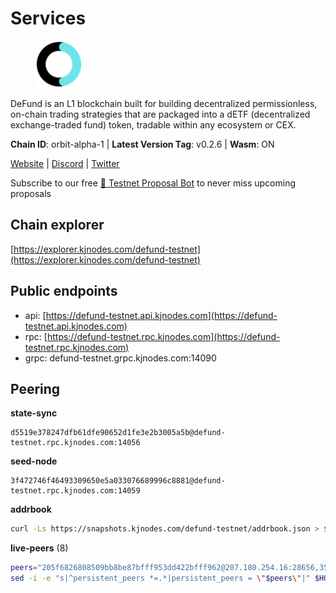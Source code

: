 # Services

<figure><img src="https://raw.githubusercontent.com/kj89/cosmos-images/main/logos/defund.png" alt=""><figcaption></figcaption></figure>

DeFund is an L1 blockchain built for building decentralized permissionless,  on-chain trading strategies that are packaged into a dETF (decentralized  exchange-traded fund) token, tradable within any ecosystem or CEX.

**Chain ID**: orbit-alpha-1 | **Latest Version Tag**: v0.2.6 | **Wasm**: ON

[Website](https://www.defund.app) | [Discord](https://discord.gg/FV26pRPZ3P) | [Twitter](https://twitter.com/defund_finance)



Subscribe to our free [🤖 Testnet Proposal Bot](https://t.me/kjnodes_testnet_proposal_bot) to never miss upcoming proposals


## Chain explorer
[https://explorer.kjnodes.com/defund-testnet](https://explorer.kjnodes.com/defund-testnet)

## Public endpoints

* api: [https://defund-testnet.api.kjnodes.com](https://defund-testnet.api.kjnodes.com)
* rpc: [https://defund-testnet.rpc.kjnodes.com](https://defund-testnet.rpc.kjnodes.com)
* grpc: defund-testnet.grpc.kjnodes.com:14090

## Peering

**state-sync**

```text
d5519e378247dfb61dfe90652d1fe3e2b3005a5b@defund-testnet.rpc.kjnodes.com:14056
```

**seed-node**

```text
3f472746f46493309650e5a033076689996c8881@defund-testnet.rpc.kjnodes.com:14059
```

**addrbook**
```bash
curl -Ls https://snapshots.kjnodes.com/defund-testnet/addrbook.json > $HOME/.defund/config/addrbook.json
```

**live-peers** (8)
```bash
peers="205f6826808509bb8be87bfff953dd422bfff962@207.180.254.16:28656,354485ffcd96d2c292969fae86624f754924bb8c@91.77.165.172:28656,1a4f0f016ffc8f6814835dc20f5bb7050b2eac90@38.242.239.25:26656,5a93bbc7e9dc368ccadd2627b35364e0bf06035e@31.187.74.29:26656,854cfaf6fd4de846fd020fbd7d0b5364c6fb9c58@65.21.95.46:27656,4515f69283a8f3db159d35e72edce0ea0ddb6f1b@38.242.142.134:28656,d5519e378247dfb61dfe90652d1fe3e2b3005a5b@65.109.68.190:14056,424b76ff5aadcc5a58debf8e02ca251c2e521050@168.119.165.240:26456"
sed -i -e "s|^persistent_peers *=.*|persistent_peers = \"$peers\"|" $HOME/.defund/config/config.toml
```
